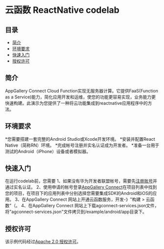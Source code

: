 # 云函数 ReactNative codelab


## 目录

- [简介](#简介)
- [环境要求](#环境要求)
- [快速入门](#快速入门)
- [授权许可](#授权许可)  


## 简介
AppGallery Connect Cloud Function实现无服务器计算。它提供FaaS(Function as a Service)能力，简化应用开发和运维，使您的功能更容易实现，业务能力更快速构建。此演示为您提供了一种将云功能集成到reactnative应用程序中的方法。


## 环境要求

*您需要搭建一套完整的Android Studio或Xcode开发环境。
*安装并配置React Native（简称RN）环境。
*完成帐号注册并实名认证成为开发者。
*准备一台用于测试的Android（iPhone）设备或者模拟器。


## 快速入门

在运行codelab前，您需要
1、如果没有华为开发者联盟帐号，需要先[注册账号](https://developer.huawei.com/consumer/en/doc/start/registration-and-verification-0000001053628148)并通过实名认证。
2、使用申请的帐号登录[AppGallery Connect](https://developer.huawei.com/consumer/cn/doc/development/AppGallery-connect-Guides/agc-get-started)在项目列表中找到您的项目，在项目下的应用列表中分别选择您需要集成SDK的Android和iOS的应用。
3、在AppGallery Connect 网站上开通云函数服务，开发-》"构建 > 云函数"（。
4、在AppGallery Connect 网站上下载agconnect-services.json文件，将"agconnect-services.json"文件拷贝到/example/android/app目录下。


## 授权许可

该示例代码经过[Apache 2.0 授权许可](http://www.apache.org/licenses/LICENSE-2.0)。
